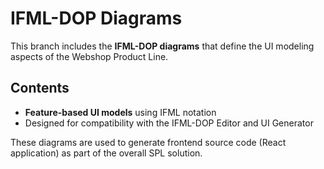 # IFML-DOP Diagrams

This branch includes the **IFML-DOP diagrams** that define the UI modeling aspects of the Webshop Product Line.

## Contents

- **Feature-based UI models** using IFML notation
- Designed for compatibility with the IFML-DOP Editor and UI Generator

These diagrams are used to generate frontend source code (React application) as part of the overall SPL solution.
